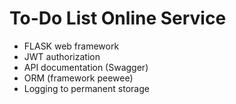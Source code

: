 # To-Do List Online Service  
* FLASK web framework  
* JWT authorization  
* API documentation (Swagger)  
* ORM (framework peewee)  
* Logging to permanent storage  